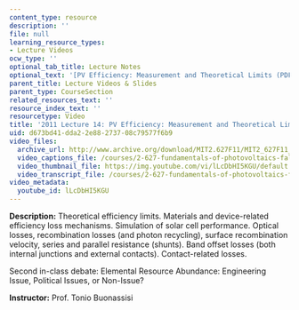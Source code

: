 ```yaml
---
content_type: resource
description: ''
file: null
learning_resource_types:
- Lecture Videos
ocw_type: ''
optional_tab_title: Lecture Notes
optional_text: '[PV Efficiency: Measurement and Theoretical Limits (PDF - 1.7MB)](resources/mit2_627f13_lec14)'
parent_title: Lecture Videos & Slides
parent_type: CourseSection
related_resources_text: ''
resource_index_text: ''
resourcetype: Video
title: '2011 Lecture 14: PV Efficiency: Measurement and Theoretical Limits'
uid: d673bd41-dda2-2e88-2737-08c79577f6b9
video_files:
  archive_url: http://www.archive.org/download/MIT2.627F11/MIT2_627F11_lec14_300k.mp4
  video_captions_file: /courses/2-627-fundamentals-of-photovoltaics-fall-2013/bb0f913c8b60595aa091934fc2e2817a_lLcDbHI5KGU.vtt
  video_thumbnail_file: https://img.youtube.com/vi/lLcDbHI5KGU/default.jpg
  video_transcript_file: /courses/2-627-fundamentals-of-photovoltaics-fall-2013/8f9ccd929cfd41e980bcb78e94232fdf_lLcDbHI5KGU.pdf
video_metadata:
  youtube_id: lLcDbHI5KGU
---
```


**Description:** Theoretical efficiency limits. Materials and device-related efficiency loss mechanisms. Simulation of solar cell performance. Optical losses, recombination losses (and photon recycling), surface recombination velocity, series and parallel resistance (shunts). Band offset losses (both internal junctions and external contacts). Contact-related losses.

Second in-class debate: Elemental Resource Abundance: Engineering Issue, Political Issues, or Non-Issue?

**Instructor:** Prof. Tonio Buonassisi